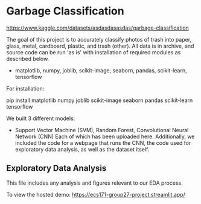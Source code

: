 # Garbage Classification 
https://www.kaggle.com/datasets/asdasdasasdas/garbage-classification

The goal of this project is to accurately classify photos of trash into paper, glass, metal, cardboard, plastic, and trash (other).
All data is in archive, and source code can be run 'as is' with installation of required modules as described below. 
- matplotlib, numpy, joblib, scikit-image, seaborn, pandas, scikit-learn, tensorflow
  
For installation:

pip install matplotlib numpy joblib scikit-image seaborn pandas scikit-learn tensorflow


We built 3 different models:
- Support Vector Machine (SVM), Random Forest, Convolutional Neural Network (CNN)
Each of which has been uploaded here. Additionally, we included the code for a webpage that runs the CNN, the code used for exploratory data analysis, as well as the dataset itself. 
## Exploratory Data Analysis
This file includes any analysis and figures relevant to our EDA process. 

To view the hosted demo: https://ecs171-group27-project.streamlit.app/
